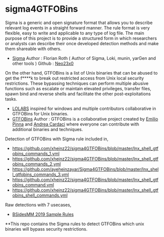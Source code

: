 # sigma4GTFOBins

Sigma is a generic and open signature format that allows you to describe relevant log events in a straight forward manner. The rule format is very flexible, easy to write and applicable to any type of log file. The main purpose of this project is to provide a structured form in which researchers or analysts can describe their once developed detection methods and make them shareable with others.
  - [Sigma](https://github.com/Neo23x0/sigma)
  Author : Florian Roth ( Author of Sigma, Loki, munin, yarGen and other tools )
  Github : [Neo23x0](https://github.com/Neo23x0)


On the other hand, GTFOBins is a list of Unix binaries that can be abused to get the f****k to break out restricted access from Unix local security restrictions. These bypassing techniques can perform multiple abusive functions such as escalate or maintain elevated privileges, transfer files, spawn bind and reverse shells and facilitate the other post-exploitations tasks.
  - [LOLABS](https://lolbas-project.github.io/) inspired for windows and multiple contributors collaborative in GTFOBins for Unix binaries.
  - [GTFOBins](https://github.com/GTFOBins/GTFOBins.github.io)
  Author : GTFOBins is a collaborative project created by [Emilio Pinna](https://twitter.com/norbemi) and [Andrea Cardaci](https://twitter.com/cyrus_and) where everyone can contribute with additional binaries and techniques.

Detection of GTFOBins with Sigma rule included in,
  - https://github.com/xheinz22/sigma4GTFOBins/blob/master/lnx_shell_gtfobins_commands_1.yml
  - https://github.com/xheinz22/sigma4GTFOBins/blob/master/lnx_shell_gtfobins_commands_2.yml
  - https://github.com/ayeheinzayar/Sigma4GTFOBins/blob/master/lnx_shell_gtfobins_commands_3.yml
  - https://github.com/xheinz22/sigma4GTFOBins/blob/master/lnx_shell_gtfobins_command.yml
  - https://github.com/xheinz22/sigma4GTFOBins/blob/master/lnx_shell_gtfobins_shell_commands.yml
  
Raw detections with 7 usecases,
  - [BSidesMM 2019 Sample Rules](https://github.com/xheinz22/sigma4GTFOBins/blob/master/lnx_shell_gtfobins_bsidesmm-2019-samples.yml)
  
**This repo contains the Sigma rules to detect GTFOBins which unix binaries will bypass security restrictions.
